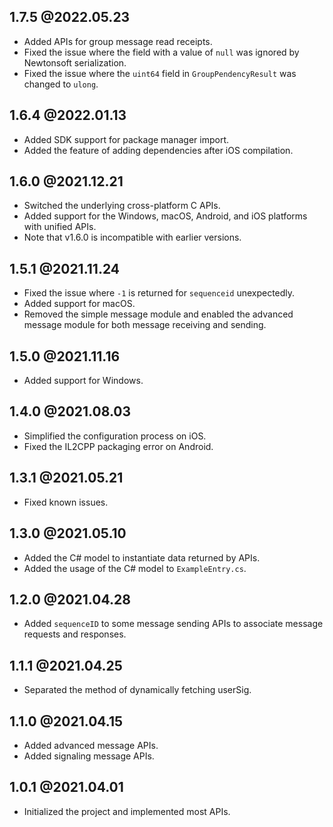 ## 1.7.5 @2022.05.23
- Added APIs for group message read receipts.
- Fixed the issue where the field with a value of `null` was ignored by Newtonsoft serialization.
- Fixed the issue where the `uint64` field in `GroupPendencyResult` was changed to `ulong`.

## 1.6.4 @2022.01.13
- Added SDK support for package manager import.
- Added the feature of adding dependencies after iOS compilation.

## 1.6.0 @2021.12.21
- Switched the underlying cross-platform C APIs.
- Added support for the Windows, macOS, Android, and iOS platforms with unified APIs.
- Note that v1.6.0 is incompatible with earlier versions.


## 1.5.1 @2021.11.24
- Fixed the issue where `-1` is returned for `sequenceid` unexpectedly.
- Added support for macOS.
- Removed the simple message module and enabled the advanced message module for both message receiving and sending.

## 1.5.0 @2021.11.16
- Added support for Windows.


## 1.4.0 @2021.08.03
- Simplified the configuration process on iOS.
- Fixed the IL2CPP packaging error on Android.

## 1.3.1 @2021.05.21

- Fixed known issues.

## 1.3.0 @2021.05.10

- Added the C# model to instantiate data returned by APIs.
- Added the usage of the C# model to `ExampleEntry.cs`.

## 1.2.0 @2021.04.28

- Added `sequenceID` to some message sending APIs to associate message requests and responses.

## 1.1.1 @2021.04.25

- Separated the method of dynamically fetching userSig.

## 1.1.0 @2021.04.15

- Added advanced message APIs.
- Added signaling message APIs.

## 1.0.1 @2021.04.01

- Initialized the project and implemented most APIs.
